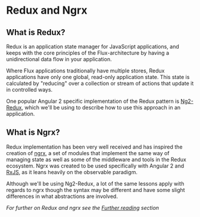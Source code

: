 # Redux and Ngrx

## What is Redux?

Redux is an application state manager for JavaScript applications, and keeps
with the core principles of the Flux-architecture by having a unidirectional
data flow in your application.

Where Flux applications traditionally have multiple stores, Redux applications
have only one global, read-only application state. This state is calculated by
"reducing" over a collection or stream of actions that update it in controlled ways.

One popular Angular 2 specific implementation of the Redux pattern is [Ng2-Redux](https://github.com/wbuchwalter/ng2-redux), which we'll be using to describe how to use this approach in an application.


## What is Ngrx?

Redux implementation has been very well received and has inspired the creation of [ngrx](https://github.com/ngrx "ngrx collection"), a set of modules that implement the same way of managing state as well as some of the middleware and tools in the Redux ecosystem. Ngrx was created to be used specifically with Angular 2 and [RxJS](https://github.com/Reactive-Extensions/RxJS), as it leans heavily on the observable paradigm.

Although we'll be using Ng2-Redux, a lot of the same lessons apply with regards to ngrx though the syntax may be different and have some slight differences in what abstractions are involved.

*For further on Redux and ngrx see the [Further reading](../further-reading.html#redux-and-ngrx) section*
